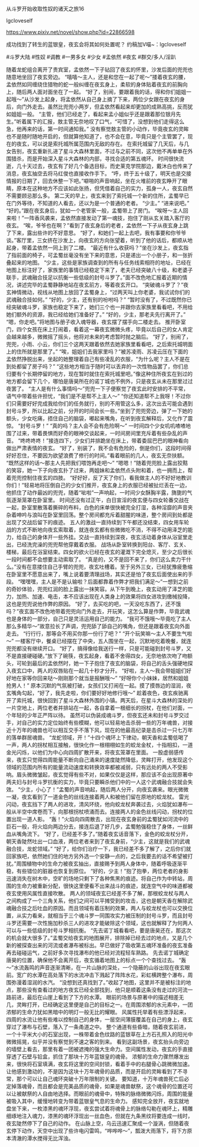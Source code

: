 从斗罗开始收取性奴的诸天之旅16

lgcloveself

https://www.pixiv.net/novel/show.php?id=22866598

成功找到了转生的蓝银皇，夜玄会将其如何处置呢？
约稿加V喵~：lgcloveself

#斗罗大陆
#性奴
#调教
#一男多女
#少女
#孟依然
#夜玄
#群交/多人/淫趴


随着龙蛇组合离开了贵宾室，孟依然一下子钻回了夜玄的怀里，沙发后面的兜兜也随意地坐回了夜玄旁边。
“嘻嘻～主人，还是和您在一起了呢～”搂着夜玄的腰，孟依然如同缠绕住猎物的蛇一般纠缠在夜玄身上，柔软的身体贴着夜玄的前胸向上，随后两人面对面坐在了一起。
“好了，别闹，要跟着我的话，得和你们姐姐一起哦～”从沙发上起身，将孟依然从自己身上摘了下来，两位少女跟在夜玄的身后，向门外走去。虽然比兜兜小两岁，但孟依然看起来却更加的成熟高挑，反而犹如姐姐一般。
“主管，他们已经走了，看起来孟小姐似乎还是跟着那位银月先生。”听着属下的汇报，敖主管无奈地叹了口气，“可惜了，没想到他们走得这么急，他再来的话，第一时间通知我。”
没有察觉敖主管的小动作，毕竟夜玄的灵眸也不是随时随地开启的，但就算他知道了，也不会在意，毕竟只是个主管罢了，现在的夜玄，可以说是索托城所属范围内无敌的存在。
在索托城留了几天后，与几女告别，夜玄重新扎进了星斗大森林里面，不过与之前不同，这次他不再单单在外围猎杀，而是开始深入星斗大森林的内部，寻找合适的第五魂环。
时间很快流逝，几十天过去，夜玄有了好几个备选目标，而史莱克学院那边，戴沐白也传来了消息，夜玄抽空去将马红俊也直接收作手下。
“呼，终于五十级了，明天也是交接情报的日期了，回去休整一下吧。”噼啪的声音响起，坐在火堆前的夜玄睁开了眼睛，原本在这种地方不应该如此张扬，但凭借着自己的实力，孤身一人，夜玄自然不需要顾忌那么多。
第二天的早上，夜玄来到了索托城一个新的住所，孟蜀早已在门外等待，不知道的人看去，还以为是一个普通的老者。
“少主。”
“进来说吧。”
“好的。”跟在夜玄身后，犹如一个老管家一般，孟蜀带上了房门。
“唉呀～主人回来啦！”一阵香风袭来，孟依然直接发动了第一魂技，抱住了刚从玄关踏入客厅的夜玄。
“唉，爷爷也在啊？”看到了夜玄身后的老者，孟依然一下子从夜玄身上跳了下来，露出些许的不好意思。
“好了，和她们一起上去吧，我有事要和你爷爷谈。”客厅里，三女挤在沙发上，向夜玄的方向张望着，听到了他的话后，都顺从地起身，带着孟依然一同上到了二楼。
“最近有什么收获吗？”坐在沙发上，夜玄指了指前面的椅子，可孟蜀丝毫没有坐下来的意思，只是递出一个小册子，和一张折叠起来的地图。
“少主，这些是家族调查到的所有与任务线索相符的地址，已经在地图上标注好了，家族里的事情已经稳定下来了，老夫已经突破八十级，和老婆子联手，武魂融合技足以抗衡一些低级的封号斗罗了。”面不改色地汇报着近期的情况，讲述完毕的孟蜀静静地站在夜玄前方，等着夜玄开口。
“突破魂斗罗了？”夜玄神情微动，视线从地图上放回了孟蜀身上，“过两天叫上你老婆，我试试你们的武魂融合技如何。”
“好的，少主，还有别的吩咐吗？”
“暂时没有了，不过既然你已经突破魂斗罗，家族也稳定下来了，她们三个也一并跟你去家族里看看吧，不用给她们额外的资源，我已经给她们准备好了。”
“好的，少主，那老夫先行离开了。”
“嗯，你走吧。”将地图与册子收入魂导器，夜玄摆了摆手向二楼走去。
推开卧室门，四个女孩在床上打闹着，看着这一幕夜玄微微头疼，毕竟以后自己的女人肯定会越来越多，微微摇了摇头，他将对未来的考虑暂时抛之脑后。
“好了，别闹了，兜兜，小雨、小云，你们三个这两天跟着依然去她家族里看看吧，之后索托城明面上的住所就是那里了。”
“唉，姐姐们去我家里吗？”被苏凌雨、苏凌云压在下面的孟依然挣脱出来，坐起的她整理着自己有些凌乱的衣服，“为什么呢？主人不是在到处都留了房子吗？”
“这些地方相当于随时可以丢弃的一次性物品罢了，你们总归要有个长期停留的地方，现在暂时就住在索托城里吧。”像这种住所夜玄在到过的地方都会留下几个，哪怕是唐昊所在的诺丁城也不例外，只是夜玄从未在那里过过夜罢了。
“主人是有什么事情吗～”兜兜一下子便察觉了夜玄此时安排的不平常，语气中带着些许担忧，“我们是不是帮不上主人～”
“你还知道帮不上我呀！不过你们只需要好好完成我给你们的任务就行，别的不用管这么多，这次出去可能会遇到封号斗罗，所以比起之前，分开的时间会长一些。”坐到了兜兜旁边，弹了一下她的额头，少女吃痛，捂住自己的脑袋，嘟起来嘴角，在听到夜玄解释后，又化作了震惊。
“封号斗罗！”
“真的吗？主人会不会有危险啊～”
一时间四个少女叽叽喳喳地围了过来，带着畏惧而好奇的眼神交谈起来，一时间房间里充斥着有些杂乱的声音。
“咚咚咚咚！”接连四下，少女们并排跪坐在床上，带着委屈巴巴的眼神看向做出严肃表情的夜玄。
“好了，别装了，我不会有危险的，倒是你们，这段时间得好好忍住，不要因为欲望浪费了修行的时间。”看着眼前的几人，夜玄无奈扶额。
“既然这样的话～那主人先把我们喂饱再走吧～”
“嗯嗯！”随着兜兜脸上露出狡黠的笑容，她一下子向夜玄扑了过来，两姐妹和孟依然点头附和着，也一拥而上，帮着兜兜控制住夜玄的四肢。
“好好好，反了天了你们，看我做主人的不好好地教训你们！”轻易地将压倒自己的少女们推开，夜玄身上的衣服已经被扯烂丢在一边，他抓住了动作最凶的兜兜，随着“呲啦”一声响起，一时间少女酥胸半露，旖旎的气氛逐渐笼罩在卧室里。
时间还没有过正午，白日宣淫的夜玄便与四女轮番交战在一起，卧室里散落着撕碎的布料，白色的床单很快被完全打湿，各种淫靡的声音夹杂着呻吟与浪叫在卧室里回荡。整个房间都充斥着甜腥的味道，整个房间到处都是出现了交战后留下的痕迹。
五人的激战一直持续到下午都还没结束，四女用车轮战的方式不断地向夜玄索取着，就连夜玄都有些微微吃不消，不得不动用泽芝的能力，给自己的身体开一些外挂。交战一直持续到深夜，夜玄活动着身体从浴室里走出，已经洗完澡的兜兜帮他穿戴着衣服。
战场从卧室转换到阳台、客厅、玄关、楼梯，最后在浴室结束。四女的欲火已经在夜玄的灌溉下完全熄灭，至少之后很长一段时间都不会想要主动索取了。
“真是的，又不是回不来了，你们这么卖力干什么。”没有在意搂住自己手臂的兜兜，夜玄吐槽着。至于另外三女，已经犹豫疲惫缩在卧室里不愿意出来了，嘴上说着要清理战场，其实还是怕了夜玄后面使出来的手段。
“嘿嘿嘿，主人是不是认输啦？后面都靠着作弊才把我们满足～”一想到之前的奇妙体验，兜兜红润的脸上露出一抹笑容。从下午到晚上，夜玄动用了泽芝的能力，加热、加速、电击，本不应该出现在人类身上的效果将四女进攻到缴械投降，这也是兜兜说他作弊的原因。
“好了，去买吃的吧，一天没吃东西了，还不饿吗？”夜玄面不改色地带着兜兜向门外走去，开玩笑，这怎么算是作弊，毕竟武魂也是身体的一部分，自己只是灵活运用自己的能力。
“我可不饿哦～毕竟吃了主人那么多精华～”故意拉长了声调，兜兜舔了舔自己的嘴角，但还是跟着夜玄向外面走去。
“行行行，那等会不用买你那一份行了吧？”
“开个玩笑嘛～主人不要生气啦～”
一楼客厅中，餐桌已经摆在了中央，五人围坐在一起，沉默地吃着晚餐，就连兜兜都没有继续开口。
“好了，搞得像给我送行一样，只是可能碰到封号斗罗，又不是直接硬碰硬。”放下了碗筷，夜玄起身，看着不舍得四女，无奈地依次吻了吻额头，可轮到最后的孟依然时，她一下子抱住了夜玄的脑袋，将自己的舌头强硬地探入夜玄口中，两人的双唇贴在一起几十秒才分开。
“好啦，主人～我会带姐姐们好好地在家等你回来哒～刚刚那个就当是报酬哦～”
“好呀你个小妹妹，居然和姐姐抢男人！”
原本沉默的气氛被打破，女孩们又打闹在一起。摸了摸唇边的湿润，夜玄嘴角勾起，“好了，我先走啦，你们要好好地修行哦～”
趁着夜色，夜玄疾驰离开了索托城，很快回到了星斗大森林外围的小镇。两天后，在星斗大森林的深处的一片空地上，两位老者并排站在一起，各自拿着一根细长的拐杖，在他们对面，一个年轻的少年正严阵以待。
虽然可以伪装成魂斗罗，但夜玄还未和封号斗罗交过手，对自己的实力定位始终有些模糊，他可以轻易地击杀弱一些的万年魂兽，对接近十万年的魂兽也可以相互交手不落下风，现在的他最高纪录是击杀过一只七万年的落单群居魂兽。
“龙蛇领域，开！”十四个魂环上下律动，朝天香和孟蜀低喝了一声，两人的拐杖相互接触，很快化作一根栩栩如生的蛟龙金杖，十指相扣，一道金光闪烁，以他们为中心向四周扩散开来，将夜玄笼罩在里面。
一股虚弱感传来，夜玄只觉得四周能量不断向自己涌来的速度陡然降低，灵眸打开，他发现这个领域的范围内所有的能量流动速度和转换效率都被减弱，只有远处的两人不受影响。眉头微微皱起，夜玄觉得有些不对，如果仅仅是这样，那应该不会出现原著中两夫妇与封号斗罗抗衡的实力，毕竟只要瞬杀他们中的一人这个武魂融合技就会失效。
“少主，小心了！”孟蜀的声音响起，随后两人分开，向夜玄袭来。眼光微微一凝，夜玄看到了一道金色的丝线连接着两人和被他们留在原地的蛟龙杖。
雷光闪动，夜玄挡下了两人的进攻，清风环绕，他向蛟龙杖奔袭过去，火焰犹如瀑布一般从半空中席卷而下，向那根拐杖喷涌而去。连接两人的金色丝线闪动，拐杖的位置出现一道人影。
“轰！”火焰向四周散去，出现在夜玄身前的孟蜀犹如河流中的巨石一般，将火焰向两边分去，接连后退了好几步，孟蜀勉强稳住了身体，一丝鲜血从嘴角流下。
“好了，已经差不多了。”随着夜玄话音落下，金色的蛟龙杖分开，朝天香陡然吐出一口血液，两位老者来到了夜玄身前，“少主，这就是我们的武魂融合技，龙蛇领域。”
“好了，给你们治疗一下，我已经差不多了解了，之后你们就回家族吧，依然她们住的地方另外选一个安静一点的，之后我要去的话不希望被打扰。”周围植物中的生命力被夜玄抽出，直接赐予到两人身体中，随着呼吸逐渐平稳，有些错位的脏器也恢复到原位。
“好的，少主！”抱了抱拳，两位老者的身影迅速消失在树木中，空旷的场地只剩下了各种焦黑的痕迹。将自己作为中转站，周围的生命力被重新分配，很快这里便看不出来战斗的痕迹，就连空气中的味道都被夜玄使用风属性直接吹散。
两人的领域夜玄已经差不多了解，那根蛟龙杖与两人之间构成了一个三角关系，他们之间可以平摊受到的攻击，这也是朝天香在解除武魂融合技之后吐血的原因。而且领域有着压制的效果，两人与蛟龙杖也可以交换位置，从实力看来，就相当于三个魂斗罗一同围攻实力被压制的封号斗罗，而且封号斗罗还需要一次性施加秒杀三人的进攻才能破除这个领域，这也就解释了为何两人可以与一些低级的封号斗罗相抗衡。
“先去诺丁城看看吧，要是唐昊还在，那这次的机会就大很多了。”孟蜀交给夜玄的地图展开，排除掉已经去过的地点，又是几个新的被探查出来的河流或者瀑布被标出。早已做好了吸收第五魂环准备的夜玄准备再去碰碰运气，之前好多次寻找瀑布的他已经对流程轻车熟路。
先去诺丁城确定唐昊的位置，确保他不会离开后，夜玄循着地图上的标点一个个查找过去。
“轰～”水流轰鸣的声音逐渐清晰，在一片山脉的深处，一个隐蔽的山谷出现在夜玄眼前。宽广的水潭在高处落下的水流冲击下溅起了阵阵水花，彩虹横跨整个瀑布，周围弥漫着湿润的水汽。
“没想到还真找到了。”收起了地图，这里并不是被标注的地点，那些没有查看过的地方夜玄已经全部找到，他只是顺着这条没有走过的河流一路前进，最后在山崖上看到了下方的水潭。
眼前的场景与原著中的描述相差无几，灵眸打开，已经确定这里便是自己的目标之一。在周围浓郁的水元素中，一团浓郁的生命力犹如黑暗中的明灯一般无比的耀眼。
风属性托举着有些漂浮起来，四周的水流让他有些难以控制自己的身体，一层空间薄膜覆盖在自己的身上，夜玄穿过了瀑布与石壁，落入了一条甬道之中。
整个通道有些昏暗，随着夜玄前进，一个十平米大小的石室出现，一株带着金色纹路的蓝银草在上方石孔照入的阳光中微微摇晃，似乎并没有察觉到不速之客的到来。
看到这副场景，夜玄抬头向旁边的墙壁上看去，那里有着一团被遮掩的强大生命力。空间属性发动，夜玄的手直接穿透了石壁与铅盒，抓住了那块十万年蓝银皇的魂骨。
浓郁的生命力骤然爆发出来，很快将石室填满，夜玄将这里的空间封锁，看着手中的右腿骨心跳微微加速。让他感到激动的，不是因为这块十万年魂骨的品质，而是开启的灵眸看到了不寻常，那个可以让自己魂环突破十万年限制的关键。
要知道，十万年魂兽死亡后必定掉落魂骨，而且都会是完美品质的魂骨，如果是魂兽献祭，这个魂骨的位置还可以让被献祭的人自由地选择。而眼前的魂骨中，特殊的脉络微微闪烁，周围的能量被吸入其中，缓慢地转变为带着蓝银皇气息的生命力。
感知完全放开，夜玄就地盘坐下来，一枚漆黑的魂环浮现，夜玄尝试着将魂骨上的脉络勾勒在魂环上，精雕细琢地注入魂力，漆黑的魂环浮现出一丝血色，但就在九条黑纹将要连成一线时，夜玄陡然停下了自己的动作。
在山脉上空，乌云迅速汇聚成一个漩涡，但随着夜玄停下动作，天空中出现了些许电闪雷鸣，“哗哗哗～”，瓢泼大雨落下，将下方原本清澈的潭水搅得无比浑浊。
